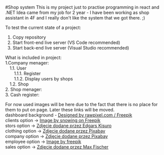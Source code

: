 #Shop system
This is my project just to practise programming in react and .NET
Idea came from my job for 2 year - I have been working as shop assistant in 4F and I really don't like the system that we got there. ;)

To test the current state of a project:
1. Copy repository
2. Start front-end live server (VS Code recommended)
3. Start back-end live server (Visual Studio recommended)

What is included in project: <br/>
1.Company menager:<br/>
  &emsp;1.1. User <br/>
    &emsp;&emsp;1.1.1. Register <br/>
    &emsp;&emsp;1.1.2. Display users by shops <br/>
  &emsp;1.2. Shop <br/>
2. Shop menager: <br/>
3. Cash register: <br/>

For now used images will be here due to the fact that there is no place for them to put on page. Later these links will be moved. <br/>
dashboard background - <a href="http://www.freepik.com">Designed by rawpixel.com / Freepik</a> <br/>
clients option -> <a href="https://www.freepik.com/free-photo/two-confident-business-man-shaking-hands-meeting-office-success-dealing-greeting-partner-concept_1203162.htm#fromView=search&page=1&position=1&uuid=715f841c-83dd-4a5d-8196-4dfd7aba56e3">Image by snowing on Freepik</a> <br/>
stors option -> <a href="https://www.pexels.com/pl-pl/zdjecie/zdjecie-odziezy-damskiej-1488463/"> Zdjęcie dodane przez Edgars Kisuro</a> <br/>
clothing option -> <a href="https://www.pexels.com/pl-pl/zdjecie/zblizenie-row-325876/">Zdjęcie dodane przez Pixabay</a> <br/>
company option -> <a href="https://www.pexels.com/pl-pl/zdjecie/bialy-budynek-15120-269077/">Zdjęcie dodane przez Pixabay</a> <br/>
employee option -> <a href="https://www.freepik.com/free-photo/portrait-male-personal-shopper-working_13453242.htm#fromView=search&page=1&position=2&uuid=5abd07d6-a57a-4537-a782-5a403f7a1558">Image by freepik</a> <br/>
sales option -> <a href="https://www.pexels.com/pl-pl/zdjecie/kobieta-w-czarnej-skorzanej-kurtce-trzymajac-czerwone-i-biale-pudelko-5868272/">Zdjęcie dodane przez Max Fischer</a> <br/>

